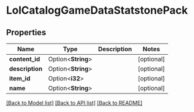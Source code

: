 # LolCatalogGameDataStatstonePack

## Properties

Name | Type | Description | Notes
------------ | ------------- | ------------- | -------------
**content_id** | Option<**String**> |  | [optional]
**description** | Option<**String**> |  | [optional]
**item_id** | Option<**i32**> |  | [optional]
**name** | Option<**String**> |  | [optional]

[[Back to Model list]](../README.md#documentation-for-models) [[Back to API list]](../README.md#documentation-for-api-endpoints) [[Back to README]](../README.md)


